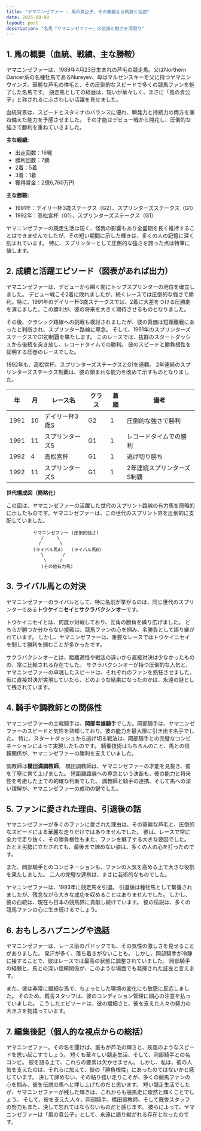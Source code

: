 ```yaml
---
title: "ヤマニンゼファー - 風の貴公子、その華麗なる軌跡と伝説"
date: 2025-08-08
layout: post
description: "名馬『ヤマニンゼファー』の伝説と魅力を深堀り"
---
```


## 1. 馬の概要（血統、戦績、主な勝鞍）

ヤマニンゼファーは、1989年4月23日生まれの芦毛の競走馬。父はNorthern Dancer系の名種牡馬であるNureyev、母はマルゼンスキーを父に持つヤマニンウインズ。華麗な芦毛の体毛と、その圧倒的なスピードで多くの競馬ファンを魅了した名馬です。  競走馬としての経歴は、短いが華々しく、まさに「風の貴公子」と称されるにふさわしい活躍を見せました。

血統背景は、スピードとスタミナのバランスに優れ、瞬発力と持続力の両方を兼ね備えた能力を予感させました。  その才能はデビュー戦から開花し、圧倒的な強さで勝利を重ねていきました。

**主な戦績:**

* 出走回数：16戦
* 勝利回数：7勝
* 2着：5着
* 3着：1着
* 獲得賞金：2億6,760万円

**主な勝鞍:**

* 1991年：デイリー杯3歳ステークス（G2）、スプリンターズステークス（G1）
* 1992年：高松宮杯（G1）、スプリンターズステークス（G1）


ヤマニンゼファーの競走生活は短く、怪我の影響もあり全盛期を長く維持することはできませんでしたが、その短い期間に示した輝きは、多くの人の記憶に深く刻まれています。  特に、スプリンターとして圧倒的な強さを誇った点は特筆に値します。


## 2. 成績と活躍エピソード（図表があれば出力）

ヤマニンゼファーは、デビューから瞬く間にトップスプリンターの地位を確立しました。  デビュー戦こそ2着に敗れましたが、続くレースでは圧倒的な強さで勝利。特に、1991年のデイリー杯3歳ステークスでは、2着に大差をつける圧勝劇を演じました。この勝利が、彼の将来を大きく期待させるものとなりました。

その後、クラシック路線への挑戦も検討されましたが、彼の真価は短距離戦にあったと判断され、スプリンター路線に専念。  そして、1991年のスプリンターズステークスでG1初制覇を果たします。  このレースでは、抜群のスタートダッシュから後続を突き放し、レコードタイムでの勝利。  彼のスピードと勝負根性を証明する圧巻のレースでした。

1992年も、高松宮杯、スプリンターズステークスとG1を連覇。  2年連続のスプリンターズステークス制覇は、彼の類まれな能力を改めて示すものとなりました。


| 年 | 月 | レース名          | クラス | 着順 | 備考                                      |
|---|----|-----------------|-------|-----|-------------------------------------------|
| 1991 | 10 | デイリー杯3歳S     | G2    | 1    | 圧倒的な強さで勝利                       |
| 1991 | 11 | スプリンターズS    | G1    | 1    | レコードタイムでの勝利                     |
| 1992 | 4  | 高松宮杯          | G1    | 1    | 逃げ切り勝ち                             |
| 1992 | 11 | スプリンターズS    | G1    | 1    | 2年連続スプリンターズS制覇                 |


**世代構成図（簡略化）**

この図は、ヤマニンゼファーの活躍した世代のスプリント路線の有力馬を簡略的に示したものです。ヤマニンゼファーは、この世代のスプリント界を圧倒的に支配していました。

```
          ヤマニンゼファー (圧倒的強さ)
             /     \
            /       \
          (ライバル馬A)   (ライバル馬B)
             \       /
              \     /
             (その他有力馬)
```


## 3. ライバル馬との対決

ヤマニンゼファーのライバルとして、特に名前が挙がるのは、同じ世代のスプリンターである**トウケイニセイ**と**サクラバクシンオー**です。

トウケイニセイとは、何度か対戦しており、互角の勝負を繰り広げました。  どちらが勝つか分からない接戦は、競馬ファンの心を掴み、名勝負として語り継がれています。  しかし、ヤマニンゼファーは、重要なレースではトウケイニセイを制して勝利を掴むことが多かったです。

サクラバクシンオーとは、距離適性や戦法の違いから直接対決は少なかったものの、常に比較される存在でした。  サクラバクシンオーが持つ圧倒的な人気と、ヤマニンゼファーの卓越したスピードは、それぞれのファンを熱狂させました。  仮に直接対決が実現していたら、どのような結果になったのかは、永遠の謎として残されています。


## 4. 騎手や調教師との関係性

ヤマニンゼファーの主戦騎手は、**岡部幸雄騎手**でした。岡部騎手は、ヤマニンゼファーのスピードと気性を熟知しており、彼の能力を最大限に引き出す名手でした。  特に、スタートダッシュから逃げ切る戦法は、岡部騎手との完璧なコンビネーションによって実現したものです。  騎乗技術はもちろんのこと、馬との信頼関係が、ヤマニンゼファーの勝利を支えていました。

調教師は**橋田満調教師**。  橋田調教師は、ヤマニンゼファーの才能を見抜き、彼を丁寧に育て上げました。  短距離路線への専念という決断も、彼の能力と将来性を考慮した上での的確な判断でした。  調教師と騎手の連携、そして馬への深い理解が、ヤマニンゼファーの成功の鍵でした。


## 5. ファンに愛された理由、引退後の話

ヤマニンゼファーが多くのファンに愛された理由は、その華麗な芦毛と、圧倒的なスピードによる華麗な走りだけではありませんでした。  彼は、レースで常に全力で走り抜く、その勝負根性もまた、ファンを魅了する大きな要因でした。  たとえ劣勢に立たされても、最後まで諦めない姿は、多くの人の心を打ったのです。

また、岡部騎手とのコンビネーションも、ファンの人気を高める上で大きな役割を果たしました。  二人の完璧な連携は、まさに芸術的なものでした。

ヤマニンゼファーは、1993年に競走馬を引退。  引退後は種牡馬として繋養されましたが、残念ながら大きな成功を収めることはありませんでした。  しかし、彼の血統は、現在も日本の競馬界に貢献し続けています。  彼の伝説は、多くの競馬ファンの心に生き続けるでしょう。


## 6. おもしろハプニングや逸話

ヤマニンゼファーは、レース前のパドックでも、その気性の激しさを見せることがありました。  発汗が多く、落ち着きがないことも。  しかし、岡部騎手が冷静に接することで、彼はレースでは最高の状態に調整されていました。  岡部騎手の経験と、馬との深い信頼関係が、このような場面でも発揮された証左と言えます。

また、彼は非常に繊細な馬で、ちょっとした環境の変化にも敏感に反応しました。  そのため、厩舎スタッフは、彼のコンディション管理に細心の注意を払っていました。  こうしたエピソードは、彼の繊細さと、彼を支えた人々の努力の大きさを物語っています。


## 7. 編集後記（個人的な視点からの総括）

ヤマニンゼファー。その名を聞けば、誰もが芦毛の輝きと、疾風のようなスピードを思い起こすでしょう。  短くも華々しい競走生活、そして、岡部騎手との名コンビ。  彼を語る上で、これらの要素は欠かせません。  しかし、私は、彼の人気を支えたのは、それらに加えて、彼の「勝負根性」にあったのではないかと感じています。  決して諦めない、その粘り強い走りこそが、多くの競馬ファンの心を掴み、彼を伝説の馬へと押し上げたのだと思います。  短い競走生活でしたが、ヤマニンゼファーが残した輝きは、これからも競馬史に燦然と輝くことでしょう。  そして、彼を支えた人々、岡部騎手、橋田調教師、そして厩舎スタッフの努力もまた、決して忘れてはならないものだと感じます。  彼らによって、ヤマニンゼファーは「風の貴公子」として、永遠に語り継がれる存在となったのです。
